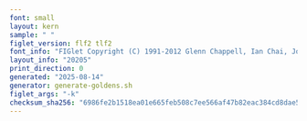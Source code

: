 ```yaml
---
font: small
layout: kern
sample: " "
figlet_version: flf2 tlf2
font_info: "FIGlet Copyright (C) 1991-2012 Glenn Chappell, Ian Chai, John Cowan,"
layout_info: "20205"
print_direction: 0
generated: "2025-08-14"
generator: generate-goldens.sh
figlet_args: "-k"
checksum_sha256: "6986fe2b1518ea01e665feb508c7ee566af47b82eac384cd8dae5bce89900779"
---
```


```text
 
 
 
 
 
```
